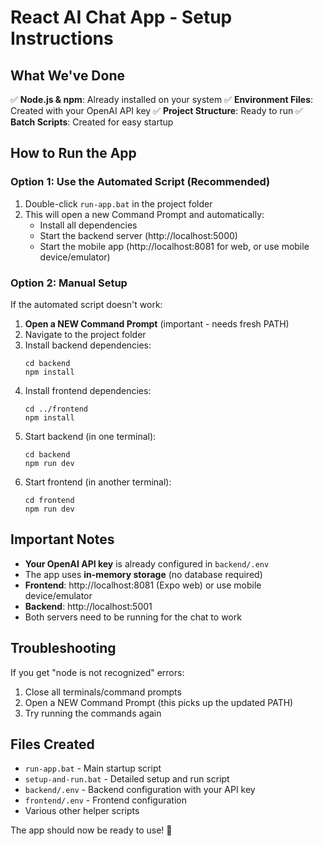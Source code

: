 # React AI Chat App - Setup Instructions

## What We've Done

✅ **Node.js & npm**: Already installed on your system
✅ **Environment Files**: Created with your OpenAI API key
✅ **Project Structure**: Ready to run
✅ **Batch Scripts**: Created for easy startup

## How to Run the App

### Option 1: Use the Automated Script (Recommended)
1. Double-click `run-app.bat` in the project folder
2. This will open a new Command Prompt and automatically:
   - Install all dependencies
   - Start the backend server (http://localhost:5000)
   - Start the mobile app (http://localhost:8081 for web, or use mobile device/emulator)

### Option 2: Manual Setup
If the automated script doesn't work:

1. **Open a NEW Command Prompt** (important - needs fresh PATH)
2. Navigate to the project folder
3. Install backend dependencies:
   ```
   cd backend
   npm install
   ```
4. Install frontend dependencies:
   ```
   cd ../frontend
   npm install
   ```
5. Start backend (in one terminal):
   ```
   cd backend
   npm run dev
   ```
6. Start frontend (in another terminal):
   ```
   cd frontend
   npm run dev
   ```

## Important Notes

- **Your OpenAI API key** is already configured in `backend/.env`
- The app uses **in-memory storage** (no database required)
- **Frontend**: http://localhost:8081 (Expo web) or use mobile device/emulator
- **Backend**: http://localhost:5001
- Both servers need to be running for the chat to work

## Troubleshooting

If you get "node is not recognized" errors:
1. Close all terminals/command prompts
2. Open a NEW Command Prompt (this picks up the updated PATH)
3. Try running the commands again

## Files Created

- `run-app.bat` - Main startup script
- `setup-and-run.bat` - Detailed setup and run script
- `backend/.env` - Backend configuration with your API key
- `frontend/.env` - Frontend configuration
- Various other helper scripts

The app should now be ready to use! 🚀
